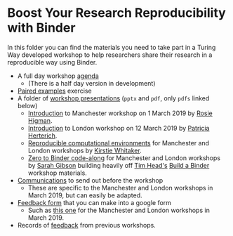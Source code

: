 # Boost Your Research Reproducibility with Binder

In this folder you can find the materials you need to take part in a Turing Way developed workshop to help researchers share their research in a reproducible way using Binder.

* A full day workshop [agenda](agenda.md)
  * (There is a half day version in development) 
* [Paired examples](paired_examples.md) exercise
* A folder of [workshop presentations](workshop-presentations) (`pptx` and `pdf`, only `pdfs` linked below)
  * [Introduction](workshop-presentations/PRE_IntroBoostResReproBinder.pdf) to Manchester workshop on 1 March 2019 by [Rosie Higman](https://github.com/rosiehigman).
  * [Introduction](workshop-presentations/PRE_IntroBoostResReproBinder_ATI.pdf) to London workshop on 12 March 2019 by [Patricia Herterich](https://github.com/pherterich).
  * [Reproducible computational environments](workshop-presentations/ReproducibleComputationalEnvironment.pdf) for Manchester and London workshops by [Kirstie Whitaker](https://github.com/KirstieJane).
  * [Zero to Binder code-along](workshop-presentations/zero-to-binder.md) for Manchester and London workshops by [Sarah Gibson](https://github.com/sgibson91) building heavily off [Tim Head's](https://github.com/betatim) [Build a Binder](https://build-a-binder.github.io/) workshop materials.
* [Communications](before_workshop.md) to send out before the workshop
  * These are specific to the Manchester and London workshops in March 2019, but can easily be adapted.
* [Feedback form](feedback_form.md) that you can make into a google form
  * Such as [this one](https://goo.gl/forms/DZGFMPJ4EPClc4qK2) for the Manchester and London workshops in March 2019.
* Records of [feedback](feedback) from previous workshops.
